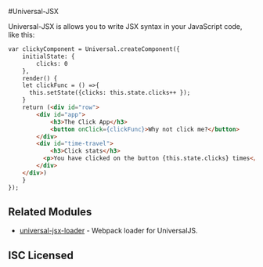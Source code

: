 #Universal-JSX 

Universal-JSX is allows you to write JSX syntax in your JavaScript code, like this:

```html
var clickyComponent = Universal.createComponent({
    initialState: {
        clicks: 0
    },
    render() {
    let clickFunc = () =>{
      this.setState({clicks: this.state.clicks++ });
    }
    return (<div id="row">
        <div id="app">
            <h3>The Click App</h3>
            <button onClick={clickFunc}>Why not click me?</button>
        </div>
        <div id="time-travel">
            <h3>Click stats</h3>
          <p>You have clicked on the button {this.state.clicks} times</p>
        </div>
    </div>)
    }
});
```

## Related Modules

* [universal-jsx-loader](https://github.com/svenanders/universal-jsx-loader) - Webpack loader for UniversalJS.

## ISC Licensed
